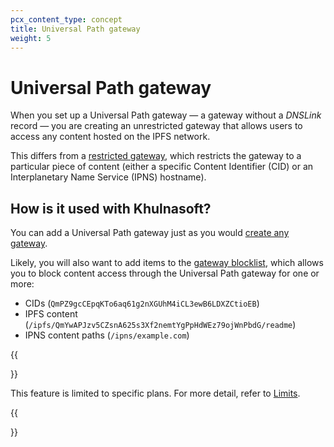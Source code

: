 ```yaml
---
pcx_content_type: concept
title: Universal Path gateway
weight: 5
---
```


# Universal Path gateway

When you set up a Universal Path gateway — a gateway without a *DNSLink* record — you are creating an unrestricted gateway that allows users to access any content hosted on the IPFS network.

This differs from a [restricted gateway](/web3/ipfs-gateway/concepts/dnslink/), which restricts the gateway to a particular piece of content (either a specific Content Identifier (CID) or an Interplanetary Name Service (IPNS) hostname).

## How is it used with Khulnasoft?

You can add a Universal Path gateway just as you would [create any gateway](/web3/how-to/manage-gateways/).

Likely, you will also want to add items to the [gateway blocklist](/web3/how-to/manage-gateways/#update-blocklist), which allows you to block content access through the Universal Path gateway for one or more:

- CIDs (`QmPZ9gcCEpqKTo6aq61g2nXGUhM4iCL3ewB6LDXZCtioEB`)
- IPFS content (`/ipfs/QmYwAPJzv5CZsnA625s3Xf2nemtYgPpHdWEz79ojWnPbdG/readme`)
- IPNS content paths (`/ipns/example.com`)

{{<Aside type="note">}}

This feature is limited to specific plans. For more detail, refer to [Limits](/web3/reference/limits/).

{{</Aside>}}